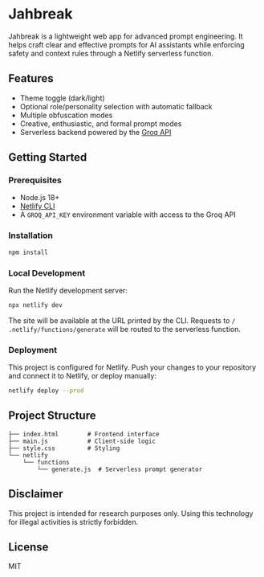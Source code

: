 # Jahbreak

Jahbreak is a lightweight web app for advanced prompt engineering. It helps craft clear and effective prompts for AI assistants while enforcing safety and context rules through a Netlify serverless function.

## Features
- Theme toggle (dark/light)
- Optional role/personality selection with automatic fallback
- Multiple obfuscation modes
- Creative, enthusiastic, and formal prompt modes
- Serverless backend powered by the [Groq API](https://console.groq.com/)

## Getting Started

### Prerequisites
- Node.js 18+
- [Netlify CLI](https://docs.netlify.com/cli/get-started/)
- A `GROQ_API_KEY` environment variable with access to the Groq API

### Installation
```bash
npm install
```

### Local Development
Run the Netlify development server:
```bash
npx netlify dev
```
The site will be available at the URL printed by the CLI. Requests to `/ .netlify/functions/generate` will be routed to the serverless function.

### Deployment
This project is configured for Netlify. Push your changes to your repository and connect it to Netlify, or deploy manually:
```bash
netlify deploy --prod
```

## Project Structure
```
├── index.html        # Frontend interface
├── main.js           # Client-side logic
├── style.css         # Styling
└── netlify
    └── functions
        └── generate.js  # Serverless prompt generator
```

## Disclaimer
This project is intended for research purposes only. Using this technology for illegal activities is strictly forbidden.

## License
MIT
